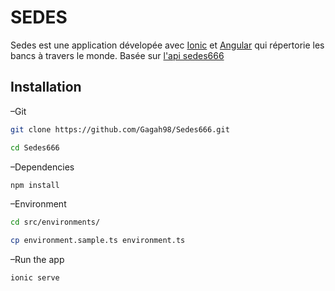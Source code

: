 # SEDES
Sedes est une application dévelopée avec [Ionic](https://github.com/ionic-team/ionic) et [Angular](https://github.com/angular/angular) qui répertorie les bancs à travers le monde. Basée sur [l'api sedes666](https://github.com/evandu65/sedes666)
## Installation
–Git
```bash
git clone https://github.com/Gagah98/Sedes666.git
```
```bash
cd Sedes666
```
–Dependencies
```bash
npm install
```
–Environment
```bash
cd src/environments/
```
```bash
cp environment.sample.ts environment.ts 
```
–Run the app
```bash
ionic serve
```
